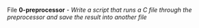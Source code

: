 File **0-preprocessor** - *Write a script that runs a C file through the preprocessor and save the result into another file*
